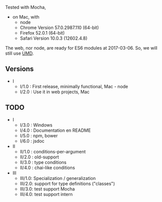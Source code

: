 Tested with Mocha,

* on Mac, with
  * node
  * Chrome Version 57.0.2987.110 (64-bit)
  * Firefox 52.0.1 (64-bit)
  * Safari Version 10.0.3 (12602.4.8)

The web, nor node, are ready for ES6 modules at 2017-03-06.
So, we will still use [UMD].


Versions
--------

* I
  * I/1.0  : First release, minimally functional, Mac - node
  * I/2.0  : Use it in web projects, Mac



TODO
----

* I
  * I/3.0  : Windows
  * I/4.0  : Documentation en README
  * I/5.0  : npm, bower
  * I/6.0  : jsdoc
* II
  * II/1.0 : conditions-per-argument
  * II/2.0 : old-support
  * II/3.0 : type conditions
  * II/4.0 : chai-like conditions
* III
  * III/1.0: Specialization / generalization
  * III/2.0: support for type definitions ("classes")
  * III/3.0: test support Mocha
  * III/4.0: test support intern
  

  
  
[UMD]: http://davidbcalhoun.com/2014/what-is-amd-commonjs-and-umd/

